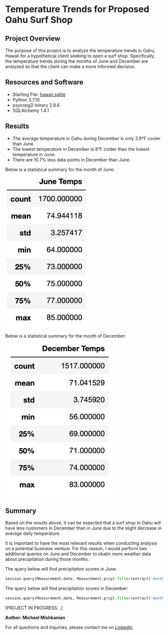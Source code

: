 # Temperature Trends for Proposed Oahu Surf Shop

## Project Overview
The purpose of this project is to analyze the temperature trends in Oahu, Hawaii for a hypothetical client seeking to open a surf shop. Specifically, the temperature trends during the months of June and December are analyzed so that the client can make a more informed decision.

## Resources and Software

- Starting File: [hawaii.sqlite](https://github.com/Mishkanian/surfs_up/blob/main/hawaii.sqlite)
- Python 3.7.10
- psycopg2-binary 2.8.6
- SQLAlchemy 1.4.1

## Results

- The average temperature in Oahu during December is only 3.9°F cooler than June.
- The lowest temperature in December is 8°F colder than the lowest temperature in June.
- There are 10.7% less data points in December than June.

Below is a statistical summary for the month of June:  
![june_temp](https://github.com/Mishkanian/surfs_up/blob/main/Resources/june_temp.png)

Below is a statistical summary for the month of December:  
![december_temp](https://github.com/Mishkanian/surfs_up/blob/main/Resources/december_temp.png)

## Summary

Based on the results above, it can be expected that a surf shop in Oahu will have less customers in December than in June due to the slight decrease in average daily temperature.

It is important to have the most relevant results when conducting analysis on a potential business venture. For this reason, I would perform two additional queries on June and December to obatin more weather data about precipitation during those months.

The query below will find precipitation scores in June:
```python
session.query(Measurement.date, Measurement.prcp).filter(extract('month', Measurement.date) == 6).all()
```

The query below will find precipitation scores in December:
```python
session.query(Measurement.date, Measurement.prcp).filter(extract('month', Measurement.date) == 12).all()
```

[PROJECT IN PROGRESS...]

**Author: Michael Mishkanian**  

For all questions and inquiries, please contact me on [LinkedIn](https://www.linkedin.com/in/michaelmishkanian/).
